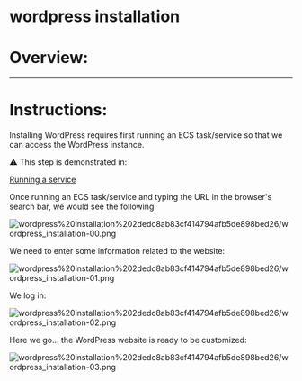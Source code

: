 # wordpress installation

# Overview:

---

# Instructions:

Installing WordPress requires first running an ECS task/service so that we can access the WordPress instance.

⚠️ This step is demonstrated in: 

[Running a service](Running%20a%20service%20de4adc0450cb4cda9a6fa7fc8ff97fc2.md)

Once running an ECS task/service and typing the URL in the browser's search bar, we would see the following:

![wordpress%20installation%202dedc8ab83cf414794afb5de898bed26/wordpress_installation-00.png](wordpress%20installation%202dedc8ab83cf414794afb5de898bed26/wordpress_installation-00.png)

We need to enter some information related to the website:

![wordpress%20installation%202dedc8ab83cf414794afb5de898bed26/wordpress_installation-01.png](wordpress%20installation%202dedc8ab83cf414794afb5de898bed26/wordpress_installation-01.png)

We log in:

![wordpress%20installation%202dedc8ab83cf414794afb5de898bed26/wordpress_installation-02.png](wordpress%20installation%202dedc8ab83cf414794afb5de898bed26/wordpress_installation-02.png)

Here we go... the WordPress website is ready to be customized:

![wordpress%20installation%202dedc8ab83cf414794afb5de898bed26/wordpress_installation-03.png](wordpress%20installation%202dedc8ab83cf414794afb5de898bed26/wordpress_installation-03.png)